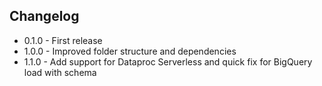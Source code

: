 ## Changelog
- 0.1.0 - First release
- 1.0.0 - Improved folder structure and dependencies
- 1.1.0 - Add support for Dataproc Serverless and quick fix for BigQuery load with schema